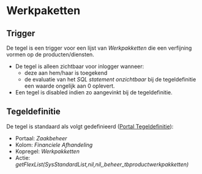 # Werkpaketten

## Trigger

De tegel is een trigger voor een lijst van *Werkpakketten* die een verfijning vormen op de producten/diensten.

* De tegel is alleen zichtbaar voor inlogger wanneer:
  * deze aan hem/haar is toegekend
  * de evaluatie van het *SQL statement onzichtbaar* bij de tegeldefinitie een waarde ongelijk aan 0 oplevert.
* Een tegel is disabled indien zo aangevinkt bij de tegeldefinitie.

## Tegeldefinitie

De tegel is standaard als volgt gedefinieerd ([Portal Tegeldefinitie](/docs/instellen_inrichten/portaldefinitie/portal_tegel.md)):

* Portaal: *Zaakbeheer*
* Kolom: *Financiele Afhandeling*
* Kopregel: *Werkpakketten*
* Actie: *getFlexList(SysStandardList,nil,nil,,beheer_tbproductwerkpakketten)*
